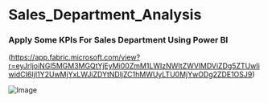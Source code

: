 # Sales_Department_Analysis
 ### Apply Some KPIs For Sales Department Using Power BI
 (https://app.fabric.microsoft.com/view?r=eyJrIjoiNGI5MGM3MGQtYjEyMi00ZmM1LWIzNWItZWVlMDViZDg5ZTUwIiwidCI6IjI1Y2UwMjYxLWJiZDYtNDljZC1hMWUyLTU0MjYwODg2ZDE1OSJ9)

![Image](https://github.com/user-attachments/assets/dd07aee6-d563-4abe-8eac-f293afa46323)
